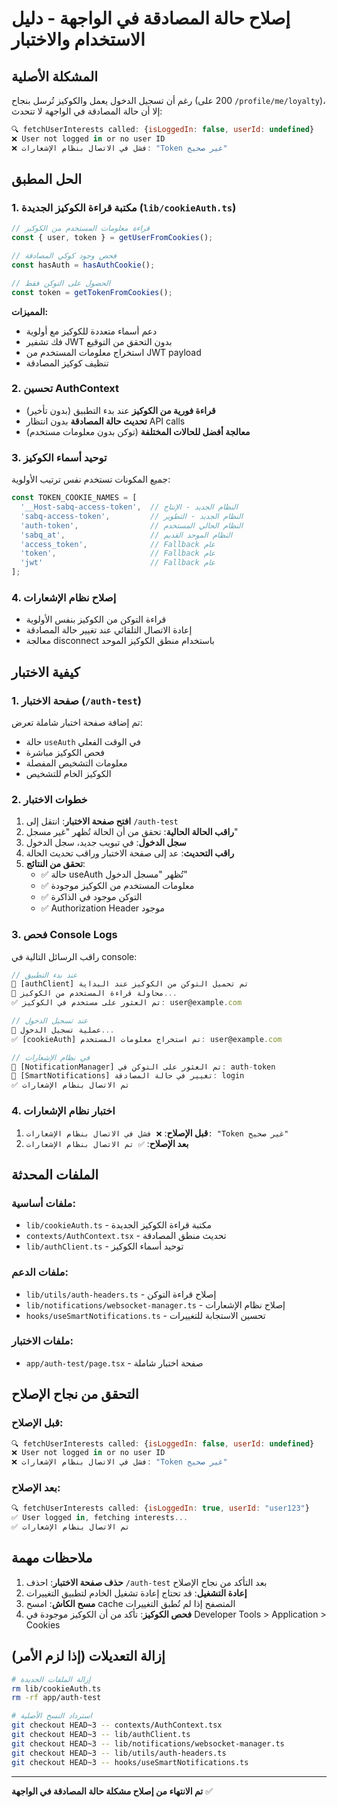 # إصلاح حالة المصادقة في الواجهة - دليل الاستخدام والاختبار

## المشكلة الأصلية
رغم أن تسجيل الدخول يعمل والكوكيز تُرسل بنجاح (200 على `/profile/me/loyalty`)، إلا أن حالة المصادقة في الواجهة لا تتحدث:

```javascript
🔍 fetchUserInterests called: {isLoggedIn: false, userId: undefined}
❌ User not logged in or no user ID
❌ فشل في الاتصال بنظام الإشعارات: "Token غير صحيح"
```

## الحل المطبق

### 1. مكتبة قراءة الكوكيز الجديدة (`lib/cookieAuth.ts`)
```typescript
// قراءة معلومات المستخدم من الكوكيز
const { user, token } = getUserFromCookies();

// فحص وجود كوكي المصادقة
const hasAuth = hasAuthCookie();

// الحصول على التوكن فقط
const token = getTokenFromCookies();
```

**المميزات:**
- دعم أسماء متعددة للكوكيز مع أولوية
- فك تشفير JWT بدون التحقق من التوقيع
- استخراج معلومات المستخدم من JWT payload
- تنظيف كوكيز المصادقة

### 2. تحسين AuthContext
- **قراءة فورية من الكوكيز** عند بدء التطبيق (بدون تأخير)
- **تحديث حالة المصادقة** بدون انتظار API calls
- **معالجة أفضل للحالات المختلفة** (توكن بدون معلومات مستخدم)

### 3. توحيد أسماء الكوكيز
جميع المكونات تستخدم نفس ترتيب الأولوية:
```typescript
const TOKEN_COOKIE_NAMES = [
  '__Host-sabq-access-token',  // النظام الجديد - الإنتاج
  'sabq-access-token',         // النظام الجديد - التطوير
  'auth-token',                // النظام الحالي المستخدم
  'sabq_at',                   // النظام الموحد القديم
  'access_token',              // Fallback عام
  'token',                     // Fallback عام
  'jwt'                        // Fallback عام
];
```

### 4. إصلاح نظام الإشعارات
- قراءة التوكن من الكوكيز بنفس الأولوية
- إعادة الاتصال التلقائي عند تغيير حالة المصادقة
- معالجة disconnect باستخدام منطق الكوكيز الموحد

## كيفية الاختبار

### 1. صفحة الاختبار (`/auth-test`)
تم إضافة صفحة اختبار شاملة تعرض:
- حالة `useAuth` في الوقت الفعلي
- فحص الكوكيز مباشرة
- معلومات التشخيص المفصلة
- الكوكيز الخام للتشخيص

### 2. خطوات الاختبار
1. **افتح صفحة الاختبار**: انتقل إلى `/auth-test`
2. **راقب الحالة الحالية**: تحقق من أن الحالة تُظهر "غير مسجل"
3. **سجل الدخول**: في تبويب جديد، سجل الدخول
4. **راقب التحديث**: عد إلى صفحة الاختبار وراقب تحديث الحالة
5. **تحقق من النتائج**:
   - ✅ حالة useAuth تُظهر "مسجل الدخول"
   - ✅ معلومات المستخدم من الكوكيز موجودة
   - ✅ التوكن موجود في الذاكرة
   - ✅ Authorization Header موجود

### 3. فحص Console Logs
راقب الرسائل التالية في console:

```javascript
// عند بدء التطبيق
🚀 [authClient] تم تحميل التوكن من الكوكيز عند البداية
🍪 محاولة قراءة المستخدم من الكوكيز...
✅ تم العثور على مستخدم في الكوكيز: user@example.com

// عند تسجيل الدخول
🔐 عملية تسجيل الدخول...
✅ [cookieAuth] تم استخراج معلومات المستخدم: user@example.com

// في نظام الإشعارات
🍪 [NotificationManager] تم العثور على التوكن في: auth-token
🔔 [SmartNotifications] تغيير في حالة المصادقة: login
✅ تم الاتصال بنظام الإشعارات
```

### 4. اختبار نظام الإشعارات
1. **قبل الإصلاح**: `❌ فشل في الاتصال بنظام الإشعارات: "Token غير صحيح"`
2. **بعد الإصلاح**: `✅ تم الاتصال بنظام الإشعارات`

## الملفات المحدثة

### ملفات أساسية:
- `lib/cookieAuth.ts` - مكتبة قراءة الكوكيز الجديدة
- `contexts/AuthContext.tsx` - تحديث منطق المصادقة
- `lib/authClient.ts` - توحيد أسماء الكوكيز

### ملفات الدعم:
- `lib/utils/auth-headers.ts` - إصلاح قراءة التوكن
- `lib/notifications/websocket-manager.ts` - إصلاح نظام الإشعارات
- `hooks/useSmartNotifications.ts` - تحسين الاستجابة للتغييرات

### ملفات الاختبار:
- `app/auth-test/page.tsx` - صفحة اختبار شاملة

## التحقق من نجاح الإصلاح

### قبل الإصلاح:
```javascript
🔍 fetchUserInterests called: {isLoggedIn: false, userId: undefined}
❌ User not logged in or no user ID
❌ فشل في الاتصال بنظام الإشعارات: "Token غير صحيح"
```

### بعد الإصلاح:
```javascript
🔍 fetchUserInterests called: {isLoggedIn: true, userId: "user123"}
✅ User logged in, fetching interests...
✅ تم الاتصال بنظام الإشعارات
```

## ملاحظات مهمة

1. **حذف صفحة الاختبار**: احذف `/auth-test` بعد التأكد من نجاح الإصلاح
2. **إعادة التشغيل**: قد تحتاج إعادة تشغيل الخادم لتطبيق التغييرات
3. **مسح الكاش**: امسح cache المتصفح إذا لم تُطبق التغييرات
4. **فحص الكوكيز**: تأكد من أن الكوكيز موجودة في Developer Tools > Application > Cookies

## إزالة التعديلات (إذا لزم الأمر)
```bash
# إزالة الملفات الجديدة
rm lib/cookieAuth.ts
rm -rf app/auth-test

# استرداد النسخ الأصلية
git checkout HEAD~3 -- contexts/AuthContext.tsx
git checkout HEAD~3 -- lib/authClient.ts
git checkout HEAD~3 -- lib/notifications/websocket-manager.ts
git checkout HEAD~3 -- lib/utils/auth-headers.ts
git checkout HEAD~3 -- hooks/useSmartNotifications.ts
```

---

**تم الانتهاء من إصلاح مشكلة حالة المصادقة في الواجهة** ✅